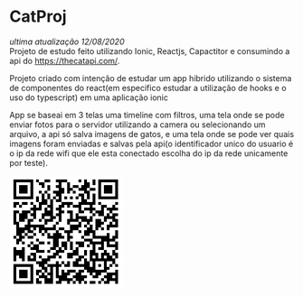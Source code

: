 # CatProj
_ultima atualização 12/08/2020_
<br>
Projeto de estudo feito utilizando Ionic, Reactjs, Capactitor e consumindo a api do https://thecatapi.com/.

Projeto criado com intenção de estudar um app hibrido utilizando o sistema de componentes do react(em especifico estudar a utilização de hooks e o uso do typescript) em uma aplicação ionic

App se baseai em 3 telas uma timeline com filtros, uma tela onde se pode enviar fotos para o servidor utilizando a camera ou selecionando um arquivo, a api só salva imagens de gatos, e uma tela onde se pode ver quais imagens foram enviadas e salvas pela api(o identificador unico do usuario é o ip da rede wifi que ele esta conectado escolha do ip da rede unicamente por teste).

![qrCode.png](qrCode.png)
